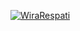 [![WiraRespati](https://circleci.com/gh/WiraRespati/MySimpleCleanArchitecture.svg?style=svg)](https://app.circleci.com/pipelines/github/WiraRespati/MyRestaurant)
